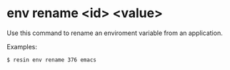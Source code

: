 # env rename &#60;id&#62; &#60;value&#62;

Use this command to rename an enviroment variable from an application.

Examples:

	$ resin env rename 376 emacs
